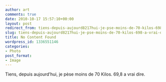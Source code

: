 ```yaml
---
author: art
comments: true
date: 2010-10-17 15:57:10+00:00
layout: post
redirect_from: tiens-depuis-aujourd8217hui-je-pse-moins-de-70-kilos-698-a-vrai-dire/
slug: tiens-depuis-aujourd8217hui-je-pse-moins-de-70-kilos-698-a-vrai-dire
title: No Content Found
wordpress_id: 1336551146
categories:
- Photo
post_format:
- Image
---
```


Tiens, depuis aujourd’hui, je pèse moins de 70 Kilos. 69,8 a vrai dire.
